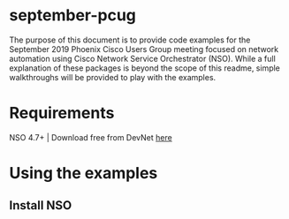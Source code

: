 # september-pcug

The purpose of this document is to provide code examples for the September 2019 Phoenix Cisco Users Group meeting focused on network automation using Cisco Network Service Orchestrator (NSO).
While a full explanation of these packages is beyond the scope of this readme, simple walkthroughs will be provided to play with the examples.  

# Requirements

NSO 4.7+ | Download free from DevNet [here](https://developer.cisco.com/docs/nso/#!getting-nso)

# Using the examples

## Install NSO
